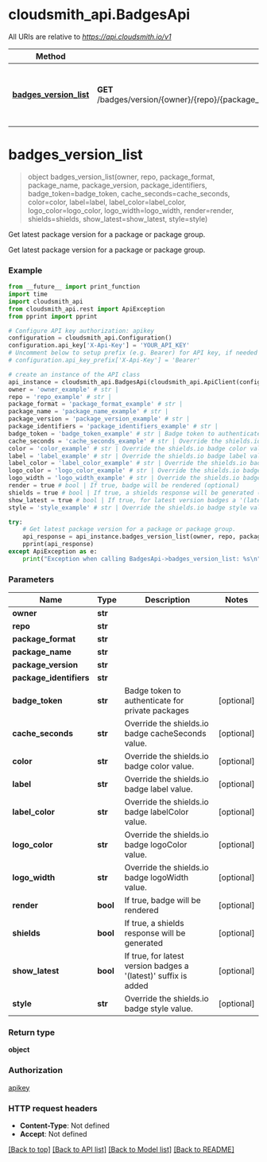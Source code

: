 # cloudsmith_api.BadgesApi

All URIs are relative to *https://api.cloudsmith.io/v1*

Method | HTTP request | Description
------------- | ------------- | -------------
[**badges_version_list**](BadgesApi.md#badges_version_list) | **GET** /badges/version/{owner}/{repo}/{package_format}/{package_name}/{package_version}/{package_identifiers}/ | Get latest package version for a package or package group.


# **badges_version_list**
> object badges_version_list(owner, repo, package_format, package_name, package_version, package_identifiers, badge_token=badge_token, cache_seconds=cache_seconds, color=color, label=label, label_color=label_color, logo_color=logo_color, logo_width=logo_width, render=render, shields=shields, show_latest=show_latest, style=style)

Get latest package version for a package or package group.

Get latest package version for a package or package group.

### Example
```python
from __future__ import print_function
import time
import cloudsmith_api
from cloudsmith_api.rest import ApiException
from pprint import pprint

# Configure API key authorization: apikey
configuration = cloudsmith_api.Configuration()
configuration.api_key['X-Api-Key'] = 'YOUR_API_KEY'
# Uncomment below to setup prefix (e.g. Bearer) for API key, if needed
# configuration.api_key_prefix['X-Api-Key'] = 'Bearer'

# create an instance of the API class
api_instance = cloudsmith_api.BadgesApi(cloudsmith_api.ApiClient(configuration))
owner = 'owner_example' # str | 
repo = 'repo_example' # str | 
package_format = 'package_format_example' # str | 
package_name = 'package_name_example' # str | 
package_version = 'package_version_example' # str | 
package_identifiers = 'package_identifiers_example' # str | 
badge_token = 'badge_token_example' # str | Badge token to authenticate for private packages (optional)
cache_seconds = 'cache_seconds_example' # str | Override the shields.io badge cacheSeconds value. (optional)
color = 'color_example' # str | Override the shields.io badge color value. (optional)
label = 'label_example' # str | Override the shields.io badge label value. (optional)
label_color = 'label_color_example' # str | Override the shields.io badge labelColor value. (optional)
logo_color = 'logo_color_example' # str | Override the shields.io badge logoColor value. (optional)
logo_width = 'logo_width_example' # str | Override the shields.io badge logoWidth value. (optional)
render = true # bool | If true, badge will be rendered (optional)
shields = true # bool | If true, a shields response will be generated (optional)
show_latest = true # bool | If true, for latest version badges a '(latest)' suffix is added (optional)
style = 'style_example' # str | Override the shields.io badge style value. (optional)

try:
    # Get latest package version for a package or package group.
    api_response = api_instance.badges_version_list(owner, repo, package_format, package_name, package_version, package_identifiers, badge_token=badge_token, cache_seconds=cache_seconds, color=color, label=label, label_color=label_color, logo_color=logo_color, logo_width=logo_width, render=render, shields=shields, show_latest=show_latest, style=style)
    pprint(api_response)
except ApiException as e:
    print("Exception when calling BadgesApi->badges_version_list: %s\n" % e)
```

### Parameters

Name | Type | Description  | Notes
------------- | ------------- | ------------- | -------------
 **owner** | **str**|  | 
 **repo** | **str**|  | 
 **package_format** | **str**|  | 
 **package_name** | **str**|  | 
 **package_version** | **str**|  | 
 **package_identifiers** | **str**|  | 
 **badge_token** | **str**| Badge token to authenticate for private packages | [optional] 
 **cache_seconds** | **str**| Override the shields.io badge cacheSeconds value. | [optional] 
 **color** | **str**| Override the shields.io badge color value. | [optional] 
 **label** | **str**| Override the shields.io badge label value. | [optional] 
 **label_color** | **str**| Override the shields.io badge labelColor value. | [optional] 
 **logo_color** | **str**| Override the shields.io badge logoColor value. | [optional] 
 **logo_width** | **str**| Override the shields.io badge logoWidth value. | [optional] 
 **render** | **bool**| If true, badge will be rendered | [optional] 
 **shields** | **bool**| If true, a shields response will be generated | [optional] 
 **show_latest** | **bool**| If true, for latest version badges a &#39;(latest)&#39; suffix is added | [optional] 
 **style** | **str**| Override the shields.io badge style value. | [optional] 

### Return type

**object**

### Authorization

[apikey](../README.md#apikey)

### HTTP request headers

 - **Content-Type**: Not defined
 - **Accept**: Not defined

[[Back to top]](#) [[Back to API list]](../README.md#documentation-for-api-endpoints) [[Back to Model list]](../README.md#documentation-for-models) [[Back to README]](../README.md)

